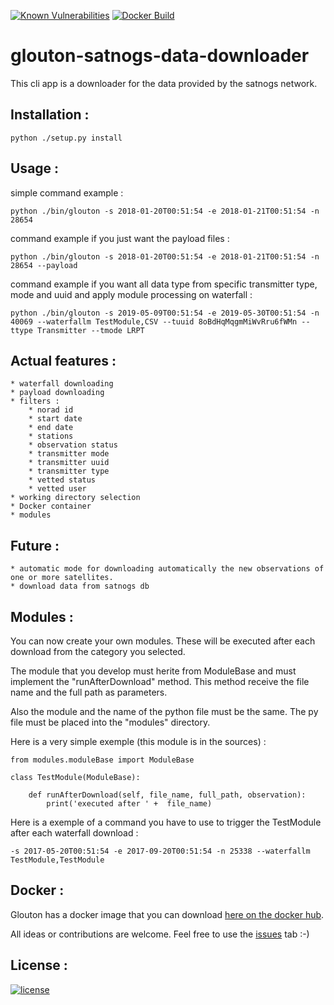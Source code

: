 [![Known Vulnerabilities](https://snyk.io/test/github/deckbsd/glouton-satnogs-data-downloader/badge.svg)](https://snyk.io/test/github/deckbsd/glouton-satnogs-data-downloader)
[![Docker Build](https://img.shields.io/docker/build/deckbsd/glouton-satnogs-data-downloader)](DOCKER)
# glouton-satnogs-data-downloader
This cli app is a downloader for the data provided by the satnogs network.

Installation :
-------
```
python ./setup.py install
```

Usage :
-------

simple command example : 
```
python ./bin/glouton -s 2018-01-20T00:51:54 -e 2018-01-21T00:51:54 -n 28654
```
command example if you just want the payload files :
```
python ./bin/glouton -s 2018-01-20T00:51:54 -e 2018-01-21T00:51:54 -n 28654 --payload
```
command example if you want all data type from specific transmitter type, mode and uuid and apply module processing on waterfall :
```
python ./bin/glouton -s 2019-05-09T00:51:54 -e 2019-05-30T00:51:54 -n 40069 --waterfallm TestModule,CSV --tuuid 8oBdHqMqgmMiWvRru6fWMn --ttype Transmitter --tmode LRPT
```

Actual features :
-------
    * waterfall downloading
    * payload downloading
    * filters :
        * norad id
        * start date
        * end date
        * stations
        * observation status
        * transmitter mode
        * transmitter uuid
        * transmitter type
        * vetted status
        * vetted user
    * working directory selection
    * Docker container
    * modules

Future :
-------
    * automatic mode for downloading automatically the new observations of one or more satellites.
    * download data from satnogs db

Modules :
-------
You can now create your own modules. These will be executed after each download from the category you selected. 

The module that you develop must herite from ModuleBase and must implement the "runAfterDownload" method. This method receive the file name and the full path as parameters.

Also the module and the name of the python file must be the same. The py file must be placed into the "modules" directory.

Here is a very simple exemple (this module is in the sources) :
```
from modules.moduleBase import ModuleBase

class TestModule(ModuleBase):

    def runAfterDownload(self, file_name, full_path, observation):
        print('executed after ' +  file_name)
```

Here is a exemple of a command you have to use to trigger the TestModule after each waterfall download :

```
-s 2017-05-20T00:51:54 -e 2017-09-20T00:51:54 -n 25338 --waterfallm TestModule,TestModule
```
Docker :
-------
Glouton has a docker image that you can download [here on the docker hub](https://hub.docker.com/r/deckbsd/glouton-satnogs-data-downloader/).

All ideas or contributions are welcome. Feel free to use the [issues](https://github.com/deckbsd/glouton-satnogs-data-downloader/issues) tab :-)

License :
-------
[![license](https://img.shields.io/github/license/deckbsd/glouton-satnogs-data-downloader)](LICENSE)